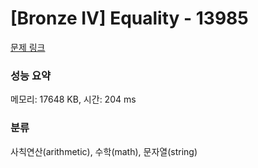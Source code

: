 # [Bronze IV] Equality - 13985 

[문제 링크](https://www.acmicpc.net/problem/13985) 

### 성능 요약

메모리: 17648 KB, 시간: 204 ms

### 분류

사칙연산(arithmetic), 수학(math), 문자열(string)

